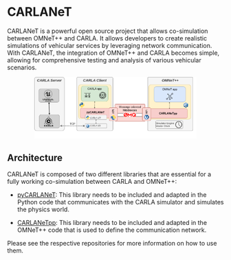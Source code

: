 # CARLANeT

CARLANeT is a powerful open source project that allows co-simulation between OMNeT++ and CARLA. It allows developers to create realistic simulations of vehicular services by leveraging network communication. With CARLANeT, the integration of OMNeT++ and CARLA becomes simple, allowing for comprehensive testing and analysis of various vehicular scenarios.

<p align="center">
 <img src="https://github.com/carlanet/.github/blob/main/images/carlanet_structure.png" width="75%" width="75%" alt>
</p>

## Architecture

CARLANeT is composed of two different libraries that are essential for a fully working co-simulation between CARLA and OMNeT++:

- [pyCARLANeT](https://github.com/carlanet/pycarlanet): This library needs to be included and adapted in the Python code that communicates with the CARLA simulator and simulates the physics world.

- [CARLANeTpp](https://github.com/carlanet/carlanetpp): This library needs to be included and adapted in the OMNeT++ code that is used to define the communication network.

Please see the respective repositories for more information on how to use them.


